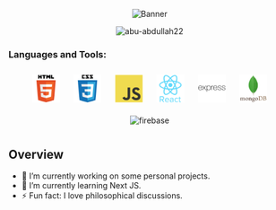 <!-- Banner Image -->
<p align="center">
  <img src="https://i.ibb.co/5xZ4F90/banner.png" alt="Banner" />
</p>

<!-- GitHub Streak Stats -->
<p align="center">
  <img src="https://github-readme-streak-stats.herokuapp.com/?user=abu-abdullah22&" alt="abu-abdullah22" />
</p>

<!-- Languages and Tools -->
<h3 align="left">Languages and Tools:</h3>
<p align="center">
  <img src="https://raw.githubusercontent.com/devicons/devicon/master/icons/html5/html5-original-wordmark.svg" alt="html5" width="50" height="50" style="margin: 10px;"/>
  <img src="https://raw.githubusercontent.com/devicons/devicon/master/icons/css3/css3-original-wordmark.svg" alt="css3" width="50" height="50" style="margin: 10px;"/>
  <img src="https://raw.githubusercontent.com/devicons/devicon/master/icons/javascript/javascript-original.svg" alt="javascript" width="50" height="50" style="margin: 10px;"/>
  <img src="https://raw.githubusercontent.com/devicons/devicon/master/icons/react/react-original-wordmark.svg" alt="react" width="50" height="50" style="margin: 10px;"/>
  <img src="https://raw.githubusercontent.com/devicons/devicon/master/icons/express/express-original-wordmark.svg" alt="express" width="50" height="50" style="margin: 10px;"/>
  <img src="https://raw.githubusercontent.com/devicons/devicon/master/icons/mongodb/mongodb-original-wordmark.svg" alt="mongodb" width="50" height="50" style="margin: 10px;"/>
  <img src="https://www.vectorlogo.zone/logos/firebase/firebase-icon.svg" alt="firebase" width="50" height="50" style="margin: 10px;"/>
</p>

<!-- Overview Section -->
## Overview 
- 🔭 I’m currently working on some personal projects.
- 🌱 I’m currently learning Next JS. 
- ⚡ Fun fact: I love philosophical discussions.


